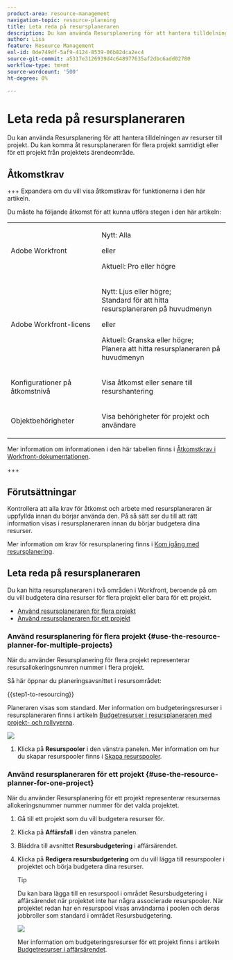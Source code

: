```yaml
---
product-area: resource-management
navigation-topic: resource-planning
title: Leta reda på resursplaneraren
description: Du kan använda Resursplanering för att hantera tilldelningen av resurser till projekt. Du kan komma åt resursplaneraren för flera projekt samtidigt eller för ett projekt från projektets ärendeområde.
author: Lisa
feature: Resource Management
exl-id: 0de749df-5af9-4124-8539-06b82dca2ec4
source-git-commit: a5317e3126939d4c648977635af2dbc6add02780
workflow-type: tm+mt
source-wordcount: '500'
ht-degree: 0%

---
```


# Leta reda på resursplaneraren

<!--
<p data-mc-conditions="QuicksilverOrClassic.Draft mode">(This came off this article: draft that content in the article when this comes live: /Content/Resource Mgmt/Resource Planning/get-started-resource-planner.html)</p>
-->

Du kan använda Resursplanering för att hantera tilldelningen av resurser till projekt. Du kan komma åt resursplaneraren för flera projekt samtidigt eller för ett projekt från projektets ärendeområde.

## Åtkomstkrav

+++ Expandera om du vill visa åtkomstkrav för funktionerna i den här artikeln.

Du måste ha följande åtkomst för att kunna utföra stegen i den här artikeln:

<table style="table-layout:auto"> 
 <col> 
 <col> 
 <tbody> 
  <tr> 
   <td role="rowheader">Adobe Workfront</td> 
   <td><p>Nytt: Alla</p>
       <p>eller</p>
       <p>Aktuell: Pro eller högre</p> </td> 
  </tr> 
  <tr> 
   <td role="rowheader">Adobe Workfront-licens</td> 
   <td><p>Nytt: Ljus eller högre;</br>
          Standard för att hitta resursplaneraren på huvudmenyn</p>
       <p>eller</p>
       <p>Aktuell: Granska eller högre;</br>
       Planera att hitta resursplaneraren på huvudmenyn</p></td>
  </tr> 
  <tr> 
   <td role="rowheader">Konfigurationer på åtkomstnivå</td> 
   <td> <p>Visa åtkomst eller senare till resurshantering</p> </td> 
  </tr> 
  <tr> 
   <td role="rowheader">Objektbehörigheter</td> 
   <td> <p>Visa behörigheter för projekt och användare </p> </td> 
  </tr> 
 </tbody> 
</table>

Mer information om informationen i den här tabellen finns i [Åtkomstkrav i Workfront-dokumentationen](/help/quicksilver/administration-and-setup/add-users/access-levels-and-object-permissions/access-level-requirements-in-documentation.md).

+++

## Förutsättningar

Kontrollera att alla krav för åtkomst och arbete med resursplaneraren är uppfyllda innan du börjar använda den. På så sätt ser du till att rätt information visas i resursplaneraren innan du börjar budgetera dina resurser.

Mer information om krav för resursplanering finns i [Kom igång med resursplanering](../../resource-mgmt/resource-planning/get-started-resource-planning.md).

## Leta reda på resursplaneraren

<!--
<p data-mc-conditions="QuicksilverOrClassic.Draft mode">(this was moved from the get-started-resource-planner article)</p>
-->

Du kan hitta resursplaneraren i två områden i Workfront, beroende på om du vill budgetera dina resurser för flera projekt eller bara för ett projekt.

* [Använd resursplaneraren för flera projekt](#use-the-resource-planner-for-multiple-projects)
* [Använd resursplaneraren för ett projekt](#use-the-resource-planner-for-one-project)

### Använd resursplanering för flera projekt {#use-the-resource-planner-for-multiple-projects}

När du använder Resursplanering för flera projekt representerar resursallokeringsnumren nummer i flera projekt.

Så här öppnar du planeringsavsnittet i resursområdet:

{{step1-to-resourcing}}

Planeraren visas som standard.  Mer information om budgeteringsresurser i resursplaneraren finns i artikeln [Budgetresurser i resursplaneraren med projekt- och rollvyerna](../../resource-mgmt/resource-planning/budget-resources-project-role-views-resource-planner.md).

![](assets/qs-resource-management-area-with-planner-as-default-350x152.png)

1. Klicka på **Resurspooler** i den vänstra panelen.
Mer information om hur du skapar resurspooler finns i [Skapa resurspooler](../../resource-mgmt/resource-planning/resource-pools/create-resource-pools.md).

### Använd resursplaneraren för ett projekt {#use-the-resource-planner-for-one-project}

När du använder Resursplanering för ett projekt representerar resursernas allokeringsnummer nummer nummer för det valda projektet.

1. Gå till ett projekt som du vill budgetera resurser för.
1. Klicka på **Affärsfall** i den vänstra panelen.
1. Bläddra till avsnittet **Resursbudgetering** i affärsärendet.
1. Klicka på **Redigera resursbudgetering** om du vill lägga till resurspooler i projektet och börja budgetera dina resurser.

   >[!TIP]
   >
   >Du kan bara lägga till en resurspool i området Resursbudgetering i affärsärendet när projektet inte har några associerade resurspooler. När projektet redan har en resurspool visas användarna i poolen och deras jobbroller som standard i området Resursbudgetering.

   ![](assets/resource-budgeting-area-on-project-350x70.png)

   Mer information om budgeteringsresurser för ett projekt finns i artikeln [Budgetresurser i affärsärendet](../../manage-work/projects/define-a-business-case/budget-resources-in-business-case.md).
